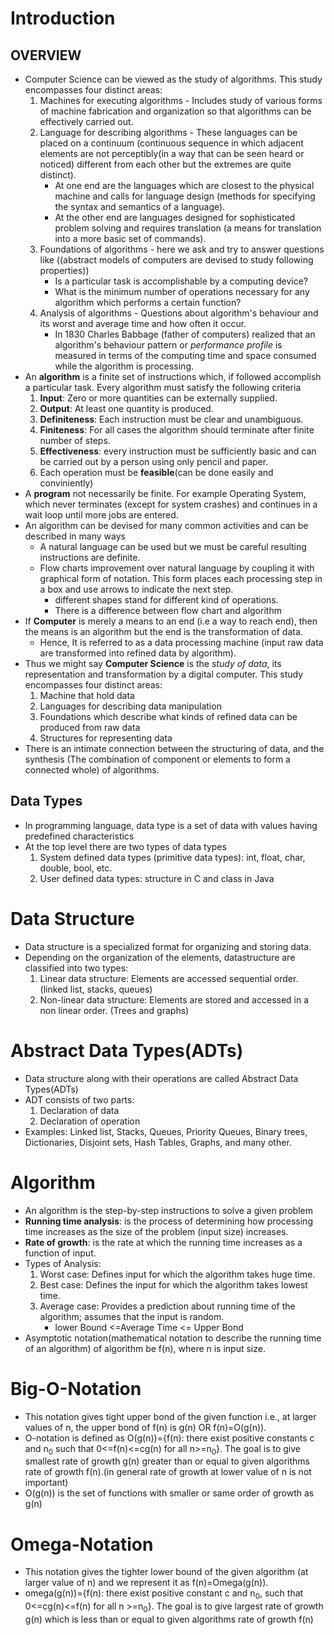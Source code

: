# Introduction
## OVERVIEW
* Computer Science can be viewed as the study of algorithms. This study encompasses four distinct areas:
    1. Machines for executing algorithms - Includes study of various forms of machine fabrication and organization so that algorithms can be effectively carried out.
    2. Language for describing algorithms - These languages can be placed on a continuum (continuous sequence in which adjacent elements are not perceptibly(in a way that can be seen heard or noticed) different from each other but the extremes are quite distinct).
        * At one end are the languages which are closest to the physical machine and calls for language design (methods for specifying the syntax and semantics of a language).
        * At the other end are languages designed for sophisticated problem solving and requires translation (a means for translation into a more basic set of commands).
    3. Foundations of algorithms - here we ask and try to answer questions like ((abstract models of computers are devised to study following properties))
        * Is a particular task is accomplishable by a computing device?
        * What is the minimum number of operations necessary for any algorithm which performs a certain function?
    4. Analysis of algorithms - Questions about algorithm's behaviour and its worst and average time and how often it occur.
        * In 1830 Charles Babbage (father of computers) realized that an algorithm's behaviour pattern or *performance profile* is measured in terms of the computing time and space consumed while the algorithm is processing.
* An **algorithm** is a finite set of instructions which, if followed accomplish a particular task. Every algorithm must satisfy the following criteria
    1. **Input**: Zero or more quantities can be externally supplied.
    2. **Output**: At least one quantity is produced.
    3. **Definiteness**: Each instruction must be clear and unambiguous.
    4. **Finiteness**: For all cases the algorithm should terminate after finite number of steps.
    5. **Effectiveness**: every instruction must be sufficiently basic and can be carried out by a person using only pencil and paper.
    6. Each operation must be **feasible**(can be done easily and conviniently)
* A **program** not necessarily be finite. For example Operating System, which never terminates (except for system crashes) and continues in a wait loop until more jobs are entered.
* An algorithm can be devised for many common activities and can be described in many ways
    * A natural language can be used but we must be careful resulting instructions are definite.
    * Flow charts improvement over natural language by coupling it with graphical form of notation. This form places each processing step in a box and use arrows to indicate the next step.
        * different shapes stand for different kind of operations.
        * There is a difference between flow chart and algorithm
* If **Computer** is merely a means to an end (i.e a way to reach end), then the means is an algorithm but the end is the transformation of data.
    * Hence, It is referred to as a data processing machine (input raw data are transformed into refined data by algorithm).
* Thus we might say **Computer Science** is the *study of data*, its representation and transformation by a digital computer. This study encompasses four distinct areas:
    1. Machine that hold data
    2. Languages for describing data manipulation
    3. Foundations which describe what kinds of refined data can be produced from raw data
    4. Structures for representing data
* There is an intimate connection between the structuring of data, and the synthesis (The combination of component or elements to form a connected whole) of algorithms.

## Data Types
* In programming language, data type is a set of data with values having predefined characteristics
* At the top level there are two types of data types
    1. System defined data types (primitive data types): int, float, char, double, bool, etc.
    2. User defined data types: structure in C and class in Java
# Data Structure
* Data structure is a specialized format for organizing and storing data.
* Depending on the organization of the elements, datastructure are classified into two types:
    1. Linear data structure: Elements are accessed sequential order. (linked list, stacks, queues)
    2. Non-linear data structure: Elements are stored and accessed in a non linear order. (Trees and graphs)
# Abstract Data Types(ADTs)
* Data structure along with their operations are called Abstract Data Types(ADTs)
* ADT consists of two parts:
    1. Declaration of data
    2. Declaration of operation
* Examples: Linked list, Stacks, Queues, Priority Queues, Binary trees, Dictionaries, Disjoint sets, Hash Tables, Graphs, and many other.
# Algorithm
* An algorithm is the step-by-step instructions to solve a given problem
* **Running time analysis**: is the process of determining how processing time increases as the size of the problem (input size) increases.
* **Rate of growth**: is the rate at which the running time increases as a function of input.
* Types of Analysis:
    1. Worst case: Defines input for which the algorithm takes huge time.
    2. Best case: Defines the input for which the algorithm takes lowest time.
    3. Average case: Provides a prediction about running time of the algorithm; assumes that the input is random.
        * lower Bound &lt;=Average Time &lt;= Upper Bond
* Asymptotic notation(mathematical notation to describe the running time of an algorithm) of algorithm be f(n), where n is input size.
# Big-O-Notation
* This notation gives tight upper bond of the given function i.e., at larger values of n, the upper bond of f(n) is g(n) OR f(n)=O(g(n)).
* O-notation is defined as O(g(n))={f(n): there exist positive constants c and n<sub>0</sub> such that 0&lt;=f(n)&lt;=cg(n) for all n&gt;=n<sub>0</sub>}. The goal is to give smallest rate of growth g(n) greater than or equal to given algorithms rate of growth f(n).(in general rate of growth at lower value of n is not important)
* O(g(n)) is the set of functions with smaller or same order of growth as g(n)
# Omega-Notation
* This notation gives the tighter lower bound of the given algorithm (at larger value of n) and we represent it as f(n)=Omega(g(n)).
* omega(g(n))={f(n): there exist positive constant c and n<sub>0</sub>, such that 0&lt;=cg(n)&lt;=f(n) for all n &gt;=n<sub>0</sub>}. The goal is to give largest rate of growth g(n) which is less than or equal to given algorithms rate of growth f(n)
